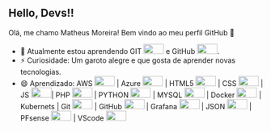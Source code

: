 ## Hello, Devs!!
 Olá, me chamo Matheus Moreira! Bem vindo ao meu perfil GitHub 👋

- 🌱 Atualmente estou aprendendo GIT <img src="https://cdn.jsdelivr.net/gh/devicons/devicon@latest/icons/git/git-original.svg" width="40" height="20"/> e GitHub <img src="https://cdn.jsdelivr.net/gh/devicons/devicon@latest/icons/github/github-original.svg" width="40" height="20"/>.
- ⚡ Curiosidade: Um garoto alegre e que gosta de aprender novas tecnologias.
- 😄 Aprendizado: AWS <img src="https://cdn.jsdelivr.net/gh/devicons/devicon@latest/icons/amazonwebservices/amazonwebservices-original-wordmark.svg" width="40" height="20"/> | Azure <img src="https://cdn.jsdelivr.net/gh/devicons/devicon@latest/icons/azure/azure-original.svg" width="40" height="20"/> | HTML5 <img src="https://cdn.jsdelivr.net/gh/devicons/devicon@latest/icons/html5/html5-original-wordmark.svg" width="40" height="20"/> | CSS <img src="https://cdn.jsdelivr.net/gh/devicons/devicon@latest/icons/css3/css3-original-wordmark.svg" width="40" height="20"/> | JS <img src="https://cdn.jsdelivr.net/gh/devicons/devicon@latest/icons/javascript/javascript-original.svg" width="40" height="20"/>| PHP <img src="https://cdn.jsdelivr.net/gh/devicons/devicon@latest/icons/php/php-original.svg" width="40" height="20"/> | PYTHON <img src="https://cdn.jsdelivr.net/gh/devicons/devicon@latest/icons/python/python-original-wordmark.svg" width="40" height="20"/> | MYSQL <img src="https://cdn.jsdelivr.net/gh/devicons/devicon@latest/icons/mysql/mysql-original-wordmark.svg" width="40" height="20"/> | Docker <img src="https://cdn.jsdelivr.net/gh/devicons/devicon@latest/icons/docker/docker-original-wordmark.svg" width="40" height="20"/> | Kubernets | Git <img src="https://cdn.jsdelivr.net/gh/devicons/devicon@latest/icons/git/git-original-wordmark.svg" width="40" height="20"/> | GitHub <img src="https://cdn.jsdelivr.net/gh/devicons/devicon@latest/icons/github/github-original-wordmark.svg" width="40" height="20"/> | Grafana <img src="https://cdn.jsdelivr.net/gh/devicons/devicon@latest/icons/grafana/grafana-original-wordmark.svg" width="40" height="20"/> | JSON <img src="https://cdn.jsdelivr.net/gh/devicons/devicon@latest/icons/json/json-original.svg" width="40" height="20"/> | PFsense <img src="https://cdn.jsdelivr.net/gh/devicons/devicon@latest/icons/pfsense/pfsense-original-wordmark.svg" width="40" height="20"/> | VScode <img src="https://cdn.jsdelivr.net/gh/devicons/devicon@latest/icons/vscode/vscode-original-wordmark.svg" width="40" height="20"/>
